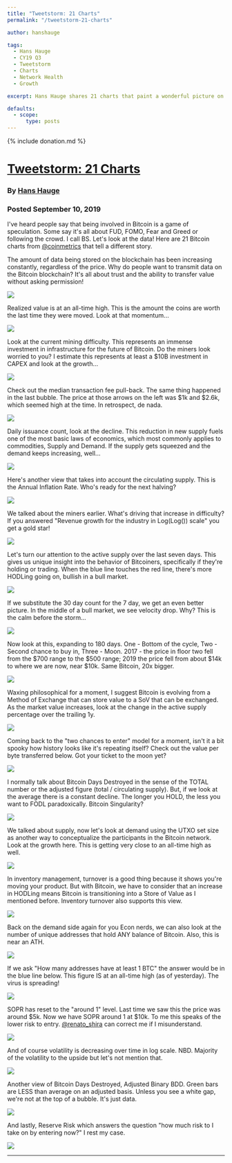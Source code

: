 ```yaml
---
title: "Tweetstorm: 21 Charts"
permalink: "/tweetstorm-21-charts" 

author: hanshauge

tags:
  - Hans Hauge
  - CY19 Q3
  - Tweetstorm
  - Charts
  - Network Health
  - Growth

excerpt: Hans Hauge shares 21 charts that paint a wonderful picture on the state of Bitcoin. Posted September 10, 2019.

defaults:
  - scope:
      type: posts
---
```


{% include donation.md %}

# [Tweetstorm:  21 Charts](https://twitter.com/hansthered/status/1171618889945366529)
### By [Hans Hauge](https://twitter.com/hansthered)
### Posted September 10, 2019

I've heard people say that being involved in Bitcoin is a game of speculation. Some say it's all about FUD, FOMO, Fear and Greed or following the crowd. I call BS. Let's look at the data! Here are 21 Bitcoin charts from [@coinmetrics](https://twitter.com/coinmetrics) that tell a different story.

The amount of data being stored on the blockchain has been increasing constantly, regardless of the price. Why do people want to transmit data on the Bitcoin blockchain? It's all about trust and the ability to transfer value without asking permission!

![](/assets/images/cy19/cy19m9/hh-1.png)

Realized value is at an all-time high. This is the amount the coins are worth the last time they were moved. Look at that momentum...

![](/assets/images/cy19/cy19m9/hh-2.png)

Look at the current mining difficulty. This represents an immense investment in infrastructure for the future of Bitcoin. Do the miners look worried to you? I estimate this represents at least a $10B investment in CAPEX and look at the growth...

![](/assets/images/cy19/cy19m9/hh-3.png)

Check out the median transaction fee pull-back. The same thing happened in the last bubble. The price at those arrows on the left was $1k and $2.6k, which seemed high at the time. In retrospect, de nada.

![](/assets/images/cy19/cy19m9/hh-4.png)

Daily issuance count, look at the decline. This reduction in new supply fuels one of the most basic laws of economics, which most commonly applies to commodities, Supply and Demand. If the supply gets squeezed and the demand keeps increasing, well...

![](/assets/images/cy19/cy19m9/hh-5.png)

Here's another view that takes into account the circulating supply. This is the Annual Inflation Rate. Who's ready for the next halving?

![](/assets/images/cy19/cy19m9/hh-6.png)

We talked about the miners earlier. What's driving that increase in difficulty? If you answered "Revenue growth for the industry in Log(Log()) scale" you get a gold star!

![](/assets/images/cy19/cy19m9/hh-7.png)

Let's turn our attention to the active supply over the last seven days. This gives us unique insight into the behavior of Bitcoiners, specifically if they're holding or trading. When the blue line touches the red line, there's more HODLing going on, bullish in a bull market.

![](/assets/images/cy19/cy19m9/hh-8.png)

If we substitute the 30 day count for the 7 day, we get an even better picture. In the middle of a bull market, we see velocity drop. Why? This is the calm before the storm...

![](/assets/images/cy19/cy19m9/hh-9.png)

Now look at this, expanding to 180 days. One - Bottom of the cycle, Two - Second chance to buy in, Three - Moon. 2017 - the price in floor two fell from the $700 range to the $500 range; 2019 the price fell from about $14k to where we are now, near $10k. Same Bitcoin, 20x bigger.

![](/assets/images/cy19/cy19m9/hh-10.png)

Waxing philosophical for a moment, I suggest Bitcoin is evolving from a Method of Exchange that can store value to a SoV that can be exchanged. As the market value increases, look at the change in the active supply percentage over the trailing 1y.

![](/assets/images/cy19/cy19m9/hh-11.png)

Coming back to the "two chances to enter" model for a moment, isn't it a bit spooky how history looks like it's repeating itself? Check out the value per byte transferred below. Got your ticket to the moon yet?

![](/assets/images/cy19/cy19m9/hh-12.png)

I normally talk about Bitcoin Days Destroyed in the sense of the TOTAL number or the adjusted figure (total / circulating supply). But, if we look at the average there is a constant decline. The longer you HOLD, the less you want to FODL paradoxically. Bitcoin Singularity?

![](/assets/images/cy19/cy19m9/hh-13.png)

We talked about supply, now let's look at demand using the UTXO set size as another way to conceptualize the participants in the Bitcoin network. Look at the growth here. This is getting very close to an all-time high as well.

![](/assets/images/cy19/cy19m9/hh-14.png)

In inventory management, turnover is a good thing because it shows you're moving your product. But with Bitcoin, we have to consider that an increase in HODLing means Bitcoin is transitioning into a Store of Value as I mentioned before. Inventory turnover also supports this view.

![](/assets/images/cy19/cy19m9/hh-15.png)

Back on the demand side again for you Econ nerds, we can also look at the number of unique addresses that hold ANY balance of Bitcoin. Also, this is near an ATH.

![](/assets/images/cy19/cy19m9/hh-16.png)

If we ask "How many addresses have at least 1 BTC" the answer would be in the blue line below. This figure IS at an all-time high (as of yesterday). The virus is spreading!

![](/assets/images/cy19/cy19m9/hh-17.png)

SOPR has reset to the "around 1" level. Last time we saw this the price was around $5k. Now we have SOPR around 1 at $10k. To me this speaks of the lower risk to entry. [@renato_shira](https://twitter.com/renato_shira) can correct me if I misunderstand.

![](/assets/images/cy19/cy19m9/hh-18.png)

And of course volatility is decreasing over time in log scale. NBD. Majority of the volatility to the upside but let's not mention that.

![](/assets/images/cy19/cy19m9/hh-19.png)

Another view of Bitcoin Days Destroyed, Adjusted Binary BDD. Green bars are LESS than average on an adjusted basis. Unless you see a white gap, we're not at the top of a bubble. It's just data.

![](/assets/images/cy19/cy19m9/hh-20.png)

And lastly, Reserve Risk which answers the question "how much risk to I take on by entering now?" I rest my case.

![](/assets/images/cy19/cy19m9/hh-21.png)

***
